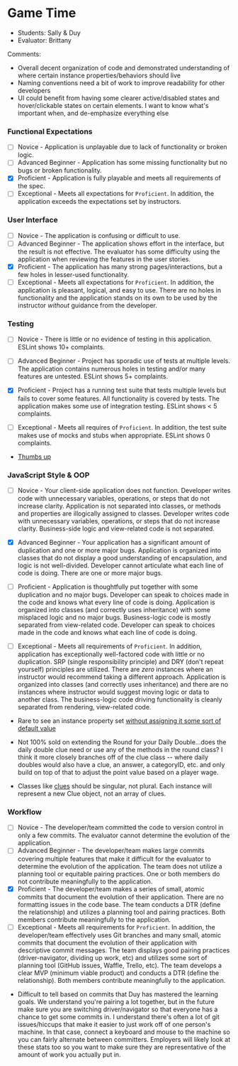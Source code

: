 # Game Time
* Students: Sally & Duy
* Evaluator: Brittany

Comments:
* Overall decent organization of code and demonstrated understanding of where certain instance properties/behaviors should live
* Naming conventions need a bit of work to improve readability for other developers
* UI could benefit from having some clearer active/disabled states and hover/clickable states on certain elements. I want to know what's important when, and de-emphasize everything else

### Functional Expectations

* [ ] Novice - Application is unplayable due to lack of functionality or broken logic.
* [ ] Advanced Beginner - Application has some missing functionality but no bugs or broken functionality.
* [x] Proficient - Application is fully playable and meets all requirements of the spec.
* [ ] Exceptional - Meets all expectations for `Proficient`. In addition, the application exceeds the expectations set by instructors.

### User Interface

* [ ] Novice - The application is confusing or difficult to use.
* [ ] Advanced Beginner - The application shows effort in the interface, but the result is not effective. The evaluator has some difficulty using the application when reviewing the features in the user stories.
* [x] Proficient - The application has many strong pages/interactions, but a few holes in lesser-used functionality.
* [ ] Exceptional -  Meets all expectations for `Proficient`. In addition, the application is pleasant, logical, and easy to use. There are no holes in functionality and the application stands on its own to be used by the instructor _without_ guidance from the developer.

### Testing

* [ ] Novice - There is little or no evidence of testing in this application. ESLint shows 10+ complaints.
* [ ] Advanced Beginner - Project has sporadic use of tests at multiple levels. The application contains numerous holes in testing and/or many features are untested. ESLint shows 5+ complaints.
* [x] Proficient - Project has a running test suite that tests multiple levels but fails to cover some features. All functionality is covered by tests. The application makes some use of integration testing. ESLint shows < 5 complaints.
* [ ] Exceptional - Meets all requires of `Proficient`. In addition, the test suite makes use of mocks and stubs when appropriate. ESLint shows 0 complaints.


* [Thumbs up](https://github.com/Rosebud303/Jeopardy/blob/master/test/player-test.js#L28-L44)

### JavaScript Style & OOP

* [ ] Novice - Your client-side application does not function. Developer writes code with unnecessary variables, operations, or steps that do not increase clarity. Application is not separated into classes, or methods and properties are illogically assigned to classes. Developer writes code with unnecessary variables, operations, or steps that do not increase clarity. Business-side logic and view-related code is not separated.
* [x] Advanced Beginner - Your application has a significant amount of duplication and one or more major bugs. Application is organized into classes that do not display a good understanding of encapsulation, and logic is not well-divided. Developer cannot articulate what each line of code is doing. There are one or more major bugs.
* [ ] Proficient - Application is thoughtfully put together with some duplication and no major bugs. Developer can speak to choices made in the code and knows what every line of code is doing. Application is organized into classes (and correctly uses inheritance) with some misplaced logic and no major bugs. Business-logic code is mostly separated from view-related code. Developer can speak to choices made in the code and knows what each line of code is doing.
* [ ] Exceptional - Meets all requirements of `Proficient`. In addition, application has exceptionally well-factored code with little or no duplication. SRP (single responsibility principle) and DRY (don't repeat yourself) principles are utilized. There are _zero_ instances where an instructor would recommend taking a different approach. Application is organized into classes (and correctly uses inheritance) and there are no instances where instructor would suggest moving logic or data to another class. The business-logic code driving functionality is cleanly separated from rendering, view-related code.


* Rare to see an instance property set [without assigning it some sort of default value](https://github.com/Rosebud303/Jeopardy/blob/master/src/DD.js#L8)

* Not 100% sold on extending the Round for your Daily Double...does the daily double clue need or use any of the methods in the round class? I think it more closely branches off of the clue class -- where daily doubles would also have a clue, an answer, a categoryID, etc. and only build on top of that to adjust the point value based on a player wage.

* Classes like [clues](https://github.com/Rosebud303/Jeopardy/blob/master/src/clues.js) should be singular, not plural. Each instance will represent a new Clue object, not an array of clues.


### Workflow
* [ ] Novice - The developer/team committed the code to version control in only a few commits. The evaluator cannot determine the evolution of the application.
* [ ] Advanced Beginner - The developer/team makes large commits covering multiple features that make it difficult for the evaluator to determine the evolution of the application. The team does not utilize a planning tool or equitable pairing practices. One or both members do not contribute meaningfully to the application.
* [x] Proficient - The developer/team makes a series of small, atomic commits that document the evolution of their application. There are no formatting issues in the code base. The team conducts a DTR (define the relationship) and utilizes a planning tool and pairing practices. Both members contribute meaningfully to the application.
* [ ] Exceptional - Meets all requirements for `Proficient`. In addition, the developer/team effectively uses Git branches and many small, atomic commits that document the evolution of their application with descriptive commit messages. The team displays good pairing practices (driver-navigator, dividing up work, etc) and utilizes some sort of planning tool (GitHub issues, Waffle, Trello, etc). The team develops a clear MVP (minimum viable product) and conducts a DTR (define the relationship). Both members contribute meaningfully to the application.

* Difficult to tell based on commits that Duy has mastered the learning goals. We understand you're pairing a lot together, but in the future make sure you are switching driver/navigator so that everyone has a chance to get some commits in. I understand there's often a lot of git issues/hiccups that make it easier to just work off of one person's machine. In that case, connect a keyboard and mouse to the machine so you can fairly alternate between committers. Employers will likely look at these stats too so you want to make sure they are representative of the amount of work you actually put in.